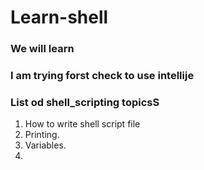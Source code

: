 # Learn-shell

### We will learn  
### I am trying forst check to use intellije
### List od shell_scripting topicsS
1. How to write shell script file
2. Printing.
3. Variables.
4. 